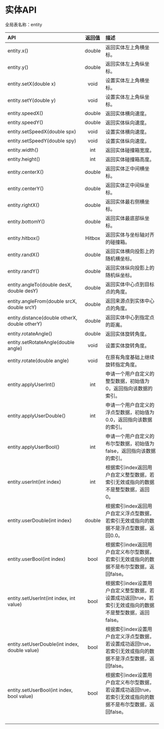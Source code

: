 # 实体API

全局表名称：entity

| API | 返回值 | 描述 |
| :--- | :---: | :--- |
| entity.x\(\) | double | 返回实体左上角横坐标。 |
| entity.y\(\) | double | 返回实体左上角纵坐标。 |
| entity.setX\(double x\) | void | 设置实体左上角横坐标。 |
| entity.setY\(double y\) | void | 设置实体左上角纵坐标。 |
| entity.speedX\(\) | double | 返回实体横向速度。 |
| entity.speedY\(\) | double | 返回实体纵向速度。 |
| entity.setSpeedX\(double spx\) | void | 设置实体横向速度。 |
| entity.setSpeedY\(double spy\) | void | 设置实体纵向速度。 |
| entity.width\(\) | int | 返回实体碰撞箱宽度。 |
| entity.height\(\) | int | 返回实体碰撞箱高度。 |
| entity.centerX\(\) | double | 返回实体正中间横坐标。 |
| entity.centerY\(\) | double | 返回实体正中间纵坐标。 |
| entity.rightX\(\) | double | 返回实体最右侧横坐标。 |
| entity.bottomY\(\) | double | 返回实体最底部纵坐标。 |
| entity.hitbox\(\) | Hitbox | 返回实体与坐标轴对齐的碰撞箱。 |
| entity.randX\(\) | double | 返回实体横向投影上的随机横坐标。 |
| entity.randY\(\) | double | 返回实体纵向投影上的随机纵坐标。 |
| entity.angleTo\(double desX, double desY\) | double | 返回实体中心点到目标点的角度。 |
| entity.angleFrom\(double srcX, double srcY\) | double | 返回来源点到实体中心点的角度。 |
| entity.distance\(double otherX, double otherY\) | double | 返回实体中心到指定点的距离。 |
| entity.rotateAngle\(\) | double | 返回实体旋转角度。 |
| entity.setRotateAngle\(double angle\) | void | 设置实体旋转角度。 |
| entity.rotate\(double angle\) | void | 在原有角度基础上继续旋转指定角度。 |
| entity.applyUserInt\(\) | int | 申请一个用户自定义的整型数据，初始值为0，返回指向该数据的索引。 |
| entity.applyUserDouble\(\) | int | 申请一个用户自定义的浮点型数据，初始值为0.0，返回指向该数据的索引。 |
| entity.applyUserBool\(\) | int | 申请一个用户自定义的布尔型数据，初始值为false，返回指向该数据的索引。 |
| entity.userInt\(int index\) | int | 根据索引index返回用户自定义整型数据，若索引无效或指向的数据不是整型数据，返回0。 |
| entity.userDouble\(int index\) | double | 根据索引index返回用户自定义浮点型数据，若索引无效或指向的数据不是浮点型数据，返回0.0。 |
| entity.userBool\(int index\) | bool | 根据索引index返回用户自定义布尔型数据，若索引无效或指向的数据不是布尔型数据，返回false。 |
| entity.setUserInt\(int index, int value\) | bool | 根据索引index设置用户自定义整型数据，若设置成功返回true，若索引无效或指向的数据不是整型数据，返回false。 |
| entity.setUserDouble\(int index, double value\) | bool | 根据索引index设置用户自定义浮点型数据，若设置成功返回true，若索引无效或指向的数据不是浮点型数据，返回false。 |
| entity.setUserBool\(int index, bool value\) | bool | 根据索引index设置用户自定义布尔型数据，若设置成功返回true，若索引无效或指向的数据不是布尔型数据，返回false。 |
|  |  |  |
|  |  |  |
|  |  |  |
|  |  |  |



